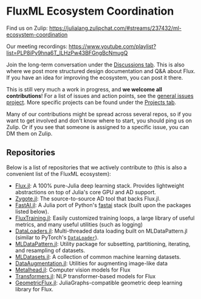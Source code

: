 # FluxML Ecosystem Coordination

Find us on Zulip: https://julialang.zulipchat.com/#streams/237432/ml-ecosystem-coordination

Our meeting recordings: https://www.youtube.com/playlist?list=PLP8iPy9hna6T_ILHzPw43BFGngBcNmugQ

Join the long-term conversation under the [Discussions tab](https://github.com/JuliaCommunity/ML-Coordination-Tracker/discussions). This is also where we post more structured design documentation and Q&A about Flux. If you have an idea for improving the ecosystem, you can post it there.

This is still very much a work in progress, and **we welcome all contributions**! For a list of issues and action points, see the [general issues project](https://github.com/JuliaCommunity/ML-Coordination-Tracker/projects/5). More specific projects can be found under the [Projects tab](https://github.com/JuliaCommunity/ML-Coordination-Tracker/projects).

Many of our contributions might be spread across several repos, so if you want to get involved and don't know where to start, you should ping us on Zulip. Or if you see that someone is assigned to a specific issue, you can DM them on Zulip.

## Repositories

Below is a list of repositories that we actively contribute to (this is also a convenient list of the FluxML ecosystem):
- [Flux.jl](https://github.com/FluxML/Flux.jl): A 100% pure-Julia deep learning stack. Provides lightweight abstractions on top of Julia's core GPU and AD support.
- [Zygote.jl](https://github.com/FluxML/Zygote.jl): The source-to-source AD tool that backs Flux.jl.
- [FastAI.jl](https://github.com/FluxML/FastAI.jl): A Julia port of Python's [fastai](https://docs.fast.ai) stack (built upon the packages listed below).
- [FluxTraining.jl](https://github.com/lorenzoh/FluxTraining.jl): Easily customized training loops, a large library of useful metrics, and many useful utilities (such as logging)
- [DataLoaders.jl](https://github.com/lorenzoh/DataLoaders.jl): Multi-threaded data loading built on MLDataPattern.jl (similar to PyTorch's [`DataLoader`](https://pytorch.org/docs/stable/data.html#torch.utils.data.DataLoader)).
- [MLDataPattern.jl](https://github.com/JuliaML/MLDataPattern.jl): Utility package for subsetting, partitioning, iterating, and resampling of datasets.
- [MLDatasets.jl](https://github.com/JuliaML/MLDatasets.jl): A collection of common machine learning datasets.
- [DataAugmentation.jl](https://github.com/lorenzoh/DataAugmentation.jl): Utilities for augmenting image-like data
- [Metalhead.jl](https://github.com/FluxML/Metalhead.jl): Computer vision models for Flux 
- [Transformers.jl](https://github.com/chengchingwen/Transformers.jl): NLP transformer-based models for Flux
- [GeometricFlux.jl](https://github.com/FluxML/GeometricFlux.jl): JuliaGraphs-compatible geometric deep learning library for Flux.

